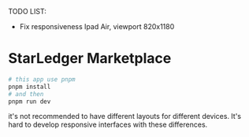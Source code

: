 TODO LIST:

- Fix responsiveness Ipad Air, viewport 820x1180

# StarLedger Marketplace

```bash
# this app use pnpm
pnpm install
# and then
pnpm run dev
```

it's not recommended to have different layouts for different devices. It's hard
to develop responsive interfaces with these differences.
